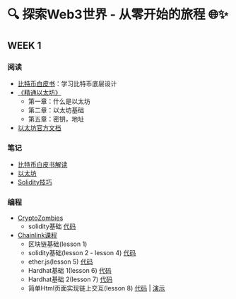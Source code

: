 # 🔍 探索Web3世界 - 从零开始的旅程 🌐✨

## WEEK 1

### 阅读

- [比特币白皮书](https://bitcoin.org/en/bitcoin-paper)：学习比特币底层设计 
- [《精通以太坊》](https://github.com/inoutcode/ethereum_book)
  - 第一章：什么是以太坊
  - 第二章：以太坊基础
  - 第五章：密钥，地址
- [以太坊官方文档](https://ethereum.org/en/developers/docs/)

### 笔记

- [比特币白皮书解读](week1/比特币白皮书解读.md)
- [以太坊](week1/以太坊.md)
- [Solidity技巧](week1/Solidity技巧.md)

### 编程

- [CryptoZombies](https://cryptozombies.io/zh/solidity)
  - solidity基础 [代码](week1/code/cryptozombies)
- [Chainlink课程](https://www.bilibili.com/video/BV1Ca411n7ta/)
  - 区块链基础(lesson 1)
  - solidity基础(lesson 2 - lesson 4)  [代码](week1/code/chainlink_course/solidity-basic)
  - ether.js(lesson 5)  [代码](week1/code/chainlink_course/ethers-simple-storage)
  - Hardhat基础 1(lesson 6) [代码](week1/code/chainlink_course/hardhat-simple-storage)
  - Hardhat基础 2(lesson 7) [代码](week1/code/chainlink_course/hardhat-fund-me)
  - 简单Html页面实现链上交互(lesson 8) [代码](week1/code/chainlink_course/html-fund-me) | [演示](http://74.48.78.247:3000/)
